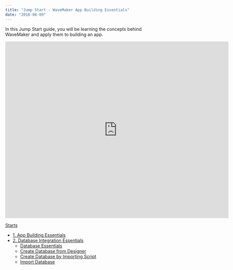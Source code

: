 ```yaml
---
title: "Jump Start - WaveMaker App Building Essentials"
date: "2016-08-09"
---
```


In this Jump Start guide, you will be learning the concepts behind WaveMaker and apply them to building an app.

<iframe width="708" height="560" src="https://docs.google.com/presentation/d/e/2PACX-1vTXUTBHYzsTRtNQgU03hjeKkub9wjkK1GruaM9QECN-bSV9Hz-UdK-OP6ZUhph1Me5ZdPGlQEjlD2-7/embed?start=false&amp;loop=false&amp;delayms=3000" frameborder="0" allowfullscreen="allowfullscreen" mozallowfullscreen="mozallowfullscreen" webkitallowfullscreen="webkitallowfullscreen"></iframe>

[Starts](/learn/tutorials/)

- [1\. App Building Essentials](#)
- [2\. Database Integration Essentials](/learn/jump-start/jump-start-db-essentials/)
    - [Database Essentials](/learn/jump-start/jump-start-db-essentials/#essentials)
    - [Create Database from Designer](/learn/jump-start/jump-start-db-essentials/#designer)
    - [Create Database by Importing Script](/learn/jump-start/jump-start-db-essentials/#script)
    - [Import Database](/learn/jump-start/jump-start-db-essentials/#connect)
